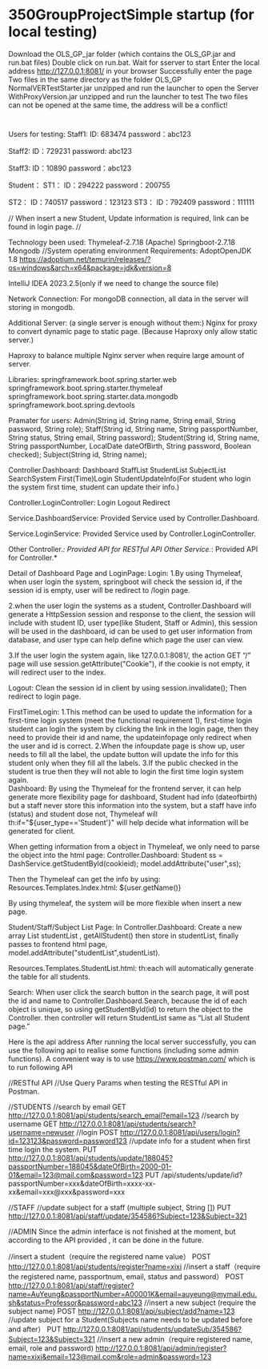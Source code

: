 # 350GroupProjectSimple startup (for local testing)
Download the OLS_GP_jar folder (which contains the OLS_GP.jar and run.bat files)
Double click on run.bat.
Wait for sserver to start
Enter the local address http://127.0.0.1:8081/ in your browser
Successfully enter the page
Two files in the same directory as the folder OLS_GP
NormalVERTestStarter.jar unzipped and run the launcher to open the Server
WithProxyVersion.jar unzipped and run the launcher to test
The two files can not be opened at the same time, the address will be a conflict!

#
Users for testing:
Staff1:
ID: 683474
password：abc123

Staff2:
ID：729231
password: abc123

Staff3:
ID：10890
password：abc123

Student：
ST1：
ID：294222
password：200755

ST2：
ID：740517
password：123123
ST3：
ID：792409
password：111111

//
When insert a new Student, Update information is required, link can be found in login page.
//

Technology been used:
Thymeleaf-2.7.18 (Apache)
Springboot-2.7.18
Mongodb
//System operating environment 
Requirements:
AdoptOpenJDK 1.8 https://adoptium.net/temurin/releases/?os=windows&arch=x64&package=jdk&version=8

IntelliJ IDEA 2023.2.5(only if we need to change the source file)

Network Connection:
For mongoDB connection, all data in the server will storing in mongodb.

Additional Server:
(a single server is enough without them:)
Nginx for proxy to convert dynamic page to static page. (Because Haproxy only allow static server.)

Haproxy to balance multiple Nginx server when require large amount of server.

 
Libraries:
springframework.boot.spring.starter.web
springframework.boot.spring.starter.thymeleaf
springframework.boot.spring.starter.data.mongodb
springframework.boot.spring.devtools

Pramater for users:
Admin(String id, String name, String email, String password, String role);
Staff(String id, String name, String passportNumber, String status, String email, String password);
Student(String id, String name, String passportNumber, LocalDate dateOfBirth, String password, Boolean checked);
Subject(String id, String name);

Controller.Dashboard:
Dashboard
StaffList
StudentList
SubjectList
SearchSystem
First(Time)Login
StudentUpdateInfo(For student who login the system first time, student can update their info.)

Controller.LoginController:
Login
Logout
Redirect

Service.DashboardService:
Provided Service used by Controller.Dashboard.

Service.LoginService:
Provided Service used by Controller.LoginController.

Other Controller.*:
Provided API for RESTful API
Other Service.*:
Provided API for Controller.*

Detail of Dashboard Page and LoginPage:
Login:
1.By using Thymeleaf, when user login the system, springboot will check the session id, if the session id is empty, user will be redirect to /login page.

2.when the user login the systems as a student, Controller.Dashboard will generate a HttpSession session and response to the client, the session will include with student ID, user type(like Student, Staff or Admin), this session will be used in the dashboard, id can be used to get user information from database, and user type can help define which page the user can view.

3.If the user login the system again, like 127.0.0.1:8081/, the action GET “/” page will use session.getAttribute("Cookie"), if the cookie is not empty, it will redirect user to the index.


Logout:
Clean the session id in client by using session.invalidate();
Then redirect to login page.

FirstTimeLogin:
1.This method can be used to update the information for a first-time login system (meet the functional requirement 1),  first-time login student can login the system by clicking the link in the login page, then they need to provide their id and name, the updateinfopage only redirect when the user and id is correct.
2.When the infoupdate page is show up, user needs to fill all the label, the update button will update the info for this student only when they fill all the labels.
3.If the public checked in the student is true then they will not able to login the first time login system again.  
Dashboard:
By using the Thymeleaf for the frontend server, it can help generate more flexibility page for dashboard, Student had info (dateofbirth) but a staff never store this information into the system, but a staff have info (status) and student dose not, Thymeleaf will th:if="${user_type=='Student'}" will help decide what information will be generated for client.

When getting information from a object in Thymeleaf, we only need to parse the object into the html page:
Controller.Dashboard:
Student ss = DashService.getStudentById(cookieid);
model.addAttribute("user",ss);

Then the Thymeleaf can get the info by using:
Resources.Templates.Index.html:
${user.getName()}

By using thymeleaf, the system will be more flexible when insert a new page.

Student/Staff/Subject List Page:
In Controller.Dashboard:
Create a new array List<Student> studentList , getAllStudent() then store in studentList, finally passes to frontend html page, model.addAttribute("studentList",studentList).

Resources.Templates.StudentList.html:
th:each will automatically generate the table for all students.

Search:
	When user click the search button in the search page, it will post the id and name to Controller.Dashboard.Search, 
because the id of each object is unique, so using getStudentById(id) to return the object to the Controller.
then controller will return StudentList same as “List all Student page.”


Here is the api address After running the local server successfully, you can use the following api to realise some functions (including some admin functions).
A convenient way is to use https://www.postman.com/ which is to run following API

//RESTful API
//Use Query Params when testing the RESTful API in Postman.


//STUDENTS
//search by email
GET http://127.0.0.1:8081/api/students/search_email?email=123
//search by username
GET http://127.0.0.1:8081/api/students/search?username=newuser
//login
POST http://127.0.0.1:8081/api/users/login?id=123123&password=password123
//update info for a student when first time login the system.
PUT http://127.0.0.1:8081/api/students/update/188045?passportNumber=188045&dateOfBirth=2000-01-01&email=123@mail.com&password=123
PUT /api/students/update/id?passportNumber=xxx&dateOfBirth=xxxx-xx-xx&email=xxx@xxx&password=xxx


//STAFF
//update subject for a staff (multiple subject, String [])
PUT http://127.0.0.1:8081/api/staff/update/354586?Subject=123&Subject=321


//ADMIN
Since the admin interface is not finished at the moment, but according to the API provided , it can be done in the future.

//insert a student（require the registered name value）
POST http://127.0.0.1:8081/api/students/register?name=xixi
//insert a staff（require the registered name, passportnum, email, status and password）
POST http://127.0.0.1:8081/api/staff/register?name=AuYeung&passportNumber=A00001K&email=auyeung@mymail.edu.sh&status=Professor&password=abc123
//insert a new subject (require the subject name)
POST http://127.0.0.1:8081/api/subject/add?name=123
//update subject for a Student(Subjects name needs to be updated before and after） 
PUT http://127.0.0.1:8081/api/students/updateSub/354586?Subject=123&Subject=321
//insert a new admin（require registered name, email, role and password)
http://127.0.0.1:8081/api/admin/register?name=xixi&email=123@mail.com&role=admin&password=123



